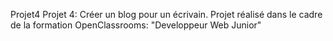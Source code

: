  Projet4
Projet 4: Créer un blog pour un écrivain. Projet réalisé dans le cadre de la formation OpenClassrooms: "Developpeur Web Junior"




